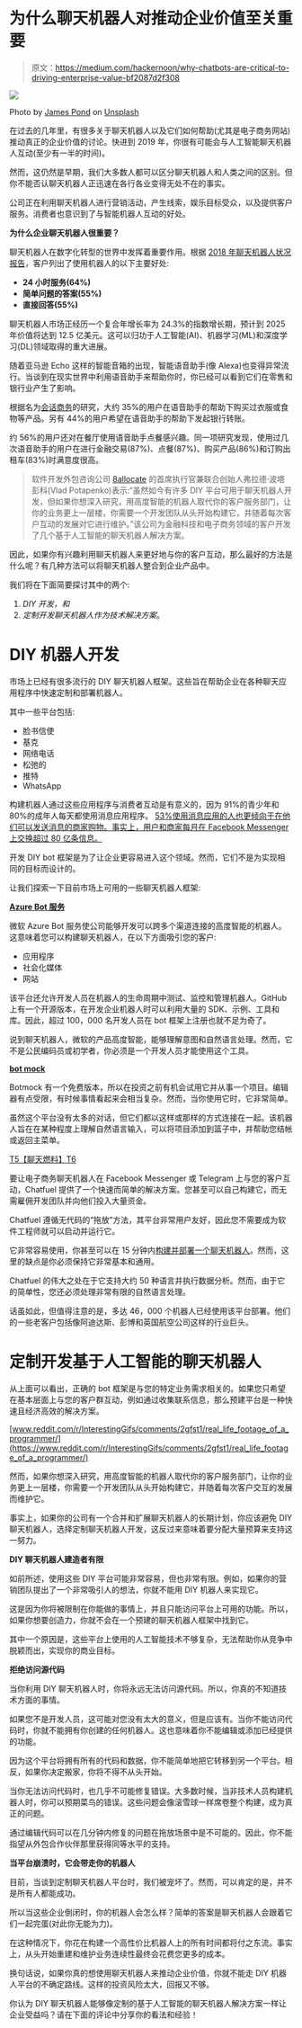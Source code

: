 # 为什么聊天机器人对推动企业价值至关重要

> 原文：<https://medium.com/hackernoon/why-chatbots-are-critical-to-driving-enterprise-value-bf2087d2f308>

![](img/fc9d530d6af9cfcc879ce54470f38a8f.png)

Photo by [James Pond](https://unsplash.com/photos/1qkyck-UL3g?utm_source=unsplash&utm_medium=referral&utm_content=creditCopyText) on [Unsplash](https://unsplash.com/search/photos/robot?utm_source=unsplash&utm_medium=referral&utm_content=creditCopyText)

在过去的几年里，有很多关于聊天机器人以及它们如何帮助(尤其是电子商务网站)推动真正的企业价值的讨论。快进到 2019 年，你很有可能会与人工智能聊天机器人互动(至少有一半的时间)。

然而，这仍然是早期，我们大多数人都可以区分聊天机器人和人类之间的区别。但你不能否认聊天机器人正迅速在各行各业变得无处不在的事实。

公司正在利用聊天机器人进行营销活动，产生线索，娱乐目标受众，以及提供客户服务。消费者也意识到了与智能机器人互动的好处。

**为什么企业聊天机器人很重要？**

聊天机器人在数字化转型的世界中发挥着重要作用。根据 [2018 年聊天机器人状况报告](https://www.drift.com/wp-content/uploads/2018/01/2018-state-of-chatbots-report.pdf)，客户列出了使用机器人的以下主要好处:

*   **24 小时服务(64%)**
*   **简单问题的答案(55%)**
*   **直接回答(55%)**

聊天机器人市场正经历一个复合年增长率为 24.3%的指数增长期，预计到 2025 年价值将达到 12.5 亿美元。这可以归功于人工智能(AI)、机器学习(ML)和深度学习(DL)领域取得的重大进展。

随着亚马逊 Echo 这样的智能音箱的出现，智能语音助手(像 Alexa)也变得异常流行。当谈到在现实世界中利用语音助手来帮助你时，你已经可以看到它们在零售和银行业产生了影响。

根据名为[会话商务](https://www.capgemini.com/consulting/wp-content/uploads/sites/30/2018/01/conversational_commerce_research_report.pdf)的研究，大约 35%的用户在语音助手的帮助下购买过衣服或食物等产品。另有 44%的用户希望在语音助手的帮助下发起银行转账。

约 56%的用户还对在餐厅使用语音助手点餐感兴趣。同一项研究发现，使用过几次语音助手的用户在进行金融交易(87%)、点餐(87%)、购买产品(86%)和订购出租车(83%)时满意度很高。

> 软件开发外包咨询公司 [8allocate](https://8allocate.com/) 的首席执行官兼联合创始人弗拉德·波塔彭科(Vlad Potapenko)表示:“虽然如今有许多 DIY 平台可用于聊天机器人开发，但如果你想深入研究，用高度智能的机器人取代你的客户服务部门，让你的业务更上一层楼，你需要一个开发团队从头开始构建它，并随着每次客户互动的发展对它进行维护。”该公司为金融科技和电子商务领域的客户开发了几个基于人工智能的聊天机器人解决方案。

因此，如果你有兴趣利用聊天机器人来更好地与你的客户互动，那么最好的方法是什么呢？有几种方法可以将聊天机器人整合到企业产品中。

我们将在下面简要探讨其中的两个:

1.  *DIY 开发，和*
2.  *定制开发聊天机器人作为技术解决方案*。

# **DIY 机器人开发**

市场上已经有很多流行的 DIY 聊天机器人框架。这些旨在帮助企业在各种聊天应用程序中快速定制和部署机器人。

其中一些平台包括:

*   脸书信使
*   基克
*   网络电话
*   松弛的
*   推特
*   WhatsApp

构建机器人通过这些应用程序与消费者互动是有意义的，因为 91%的青少年和 80%的成年人每天都使用消息应用程序。 [53%使用消息应用的人也更倾向于在他们可以发送消息的商家购物。事实上，用户和商家每月在 Facebook Messenger 上交换超过 80 亿条信息。](https://www.facebook.com/iq/series/messaging-moves-business)

开发 DIY bot 框架是为了让企业更容易进入这个领域。然而，它们不是为实现相同的目标而设计的。

让我们探索一下目前市场上可用的一些聊天机器人框架:

[**Azure Bot 服务**](https://dev.botframework.com/)

微软 Azure Bot 服务使公司能够开发可以跨多个渠道连接的高度智能的机器人。这意味着您可以构建聊天机器人，在以下方面吸引您的客户:

*   应用程序
*   社会化媒体
*   网站

该平台还允许开发人员在机器人的生命周期中测试、监控和管理机器人。GitHub 上有一个开源版本，在开发企业机器人时可以利用大量的 SDK、示例、工具和库。因此，超过 100，000 名开发人员在 bot 框架上注册也就不足为奇了。

说到聊天机器人，微软的产品高度智能，能够理解意图和自然语言处理。然而，它不是公民编码员或初学者，你必须是一个开发人员才能使用这个工具。

[**bot mock**](https://botmock.com/)

Botmock 有一个免费版本，所以在投资之前有机会试用它并从事一个项目。编辑器有点受限，有时候事情看起来会相当复杂。然而，当你使用它时，它非常简单。

虽然这个平台没有太多的对话，但它们都以这样或那样的方式连接在一起。该机器人旨在在某种程度上理解自然语言输入，可以将项目添加到篮子中，并帮助您结帐或返回主菜单。

[T5【聊天燃料】T6](https://chatfuel.com/)

要让电子商务聊天机器人在 Facebook Messenger 或 Telegram 上与您的客户互动，Chatfuel 提供了一个快速而简单的解决方案。您甚至可以自己构建它，而无需雇佣开发团队并向他们投入大量资金。

Chatfuel 遵循无代码的“拖放”方法，其平台非常用户友好，因此您不需要成为软件工程师就可以启动并运行它。

它非常容易使用，你甚至可以在 15 分钟内[构建并部署一个聊天机器人](https://www.youtube.com/watch?v=SCLByG57zFQ)。然而，这里的缺点是你必须保持它非常基本和通用。

Chatfuel 的伟大之处在于它支持大约 50 种语言并执行数据分析。然而，由于它的简单性，您还必须处理非常有限的自然语言处理。

话虽如此，但值得注意的是，多达 46，000 个机器人已经使用该平台部署。他们的一些老客户包括像阿迪达斯、彭博和英国航空公司这样的行业巨头。

# **定制开发基于人工智能的聊天机器人**

从上面可以看出，正确的 bot 框架是与您的特定业务需求相关的。如果您只希望在基本层面上与您的客户群互动，例如通过收集联系信息，那么预建平台是一种快速且经济高效的解决方案。

[www.reddit.com/r/InterestingGifs/comments/2gfst1/real_life_footage_of_a_programmer/](https://www.reddit.com/r/InterestingGifs/comments/2gfst1/real_life_footage_of_a_programmer/)

然而，如果你想深入研究，用高度智能的机器人取代你的客户服务部门，让你的业务更上一层楼，你需要一个开发团队从头开始构建它，并随着每次客户交互的发展而维护它。

事实上，如果你的公司有一个合并和扩展聊天机器人的长期计划，你应该避免 DIY 聊天机器人，选择定制聊天机器人开发，这反过来意味着要分配大量预算来支持这一努力。

**DIY 聊天机器人建造者有限**

如前所述，使用这些 DIY 平台可能非常容易，但也非常有限。例如，如果你的营销团队提出了一个非常吸引人的想法，你就不能用 DIY 机器人来实现它。

这是因为你将被限制在你能做的事情上，并且只能访问平台上可用的功能。所以，如果你想要创造力，你就不会在一个预建的聊天机器人框架中找到它。

其中一个原因是，这些平台上使用的人工智能技术不够复杂，无法帮助你从竞争中脱颖而出，实现你的商业目标。

**拒绝访问源代码**

当你利用 DIY 聊天机器人时，你将永远无法访问源代码。所以，你真的不知道技术方面的事情。

如果您不是开发人员，这可能对您没有太大的意义，但是应该有。当你不能访问代码时，你就不能拥有你创建的任何机器人。这也意味着你不能编辑或添加已经提供的功能。

因为这个平台将拥有所有的代码和数据，你不能简单地把它转移到另一个平台。相反，如果你决定搬家，你将不得不从头开始。

当你无法访问代码时，也几乎不可能修复错误。大多数时候，当非技术人员构建机器人时，你可以预期菜鸟的错误。这些问题会像滚雪球一样席卷整个构建，成为真正的问题。

通过编辑代码可以在几分钟内修复的问题在拖放场景中是不可能的。因此，你不能指望从外包合作伙伴那里获得同等水平的支持。

**当平台崩溃时，它会带走你的机器人**

目前，当谈到定制聊天机器人平台时，我们被宠坏了。然而，可以肯定的是，并不是所有人都能成功。

所以当这些企业倒闭时，你的机器人会怎么样？简单的答案是聊天机器人会跟着它们一起完蛋(对此你无能为力)。

在这种情况下，你花在构建一个高性价比机器人上的所有时间都将付之东流。事实上，从头开始重建和维护业务连续性最终会花费您更多的成本。

换句话说，如果你真的想使用聊天机器人来推动企业价值，你就不能走 DIY 机器人平台的不确定路线。这样的投资风险太大，回报又不够。

你认为 DIY 聊天机器人能够像定制的基于人工智能的聊天机器人解决方案一样让企业受益吗？请在下面的评论中分享你的看法和经验！